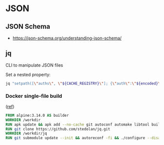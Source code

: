 # JSON

## JSON Schema

* <https://json-schema.org/understanding-json-schema/>

## jq

CLI to manipulate JSON files

Set a nested property:

```bash
jq "setpath([\"auths\", \"${CACHE_REGISTRY}\"]; {\"auth\":\"${encoded}\"})"
```

### Docker single-file build

([ref](https://github.com/wesley-dean-flexion/busybox-jq-latest/blob/master/Dockerfile))

```dockerfile
FROM alpine:3.14.0 AS builder
WORKDIR /workdir
RUN apk update && apk add --no-cache git autoconf automake libtool build-base
RUN git clone https://github.com/stedolan/jq.git
WORKDIR /workdir/jq
RUN git submodule update --init && autoreconf -fi && ./configure --disable-docs --disable-maintainer-mode --with-oniguruma && make -j8 LDFLAGS=-all-static && strip jq
```
